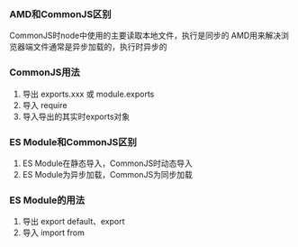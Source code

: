 ### AMD和CommonJS区别
CommonJS时node中使用的主要读取本地文件，执行是同步的
AMD用来解决浏览器端文件通常是异步加载的，执行时异步的

### CommonJS用法
1. 导出 exports.xxx 或 module.exports
2. 导入 require
3. 导入导出的其实时exports对象

### ES Module和CommonJS区别
1. ES Module在静态导入，CommonJS时动态导入
2. ES Module为异步加载，CommonJS为同步加载

### ES Module的用法
1. 导出 export default、export
2. 导入 import from
